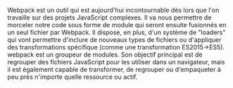 Webpack est un outil qui est aujourd'hui incontournable dès lors que l'on travaille sur des projets JavaScript complexes. Il va nous permettre de morceler notre code sous forme de module qui seront ensuite fusionnés en un seul fichier par Webpack. Il dispose, en plus, d'un système de "loaders" qui vont permettre d'inclure de nouveaux types de fichiers ou d'appliquer des transformations spécifique (comme une transformation ES2015->ES5).
webpack est un groupeur de modules. Son objectif principal est de regrouper des fichiers JavaScript pour les utiliser dans un navigateur, mais il est également capable de transformer, de regrouper ou d'empaqueter à peu près n'importe quelle ressource ou actif.
